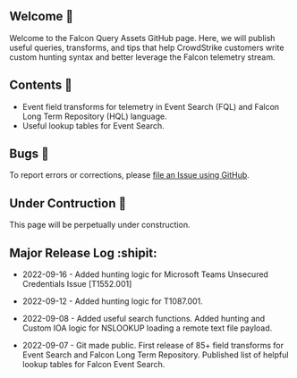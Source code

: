 ## Welcome :pineapple:	

Welcome to the Falcon Query Assets GitHub page. Here, we will publish useful queries, transforms, and tips that help CrowdStrike customers write custom hunting syntax and better leverage the Falcon telemetry stream.

## Contents :bookmark_tabs:	

- Event field transforms for telemetry in Event Search (FQL) and Falcon Long Term Repository (HQL) language.
- Useful lookup tables for Event Search.

## Bugs :lady_beetle:

To report errors or corrections, please [file an Issue using GitHub](https://github.com/CrowdStrike/falcon-query-assets/issues).

## Under Contruction :construction:

This page will be perpetually under construction.

## Major Release Log :shipit:

- 2022-09-16 - Added hunting logic for Microsoft Teams Unsecured Credentials Issue [T1552.001]

- 2022-09-12 - Added hunting logic for T1087.001. 

- 2022-09-08 - Added useful search functions. Added hunting and Custom IOA logic for NSLOOKUP loading a remote text file payload. 

- 2022-09-07 - Git made public. First release of 85+ field transforms for Event Search and Falcon Long Term Repository. Published list of helpful lookup tables for Falcon Event Search. 
